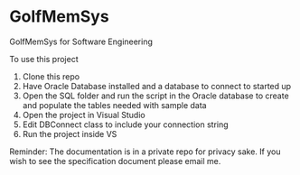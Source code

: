 # GolfMemSys
GolfMemSys for Software Engineering

To use this project
1) Clone this repo
2) Have Oracle Database installed and a database to connect to started up
3) Open the SQL folder and run the script in the Oracle database to create and populate the tables needed with sample data
4) Open the project in Visual Studio 
5) Edit DBConnect class to include your connection string
6) Run the project inside VS

Reminder:
The documentation is in a private repo for privacy sake.
If you wish to see the specification document please email me.
